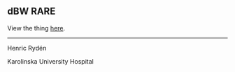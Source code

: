 ## dBW RARE

View the thing [here](https://henricryden.github.io/asymreadout/).

---
Henric Rydén

Karolinska University Hospital
